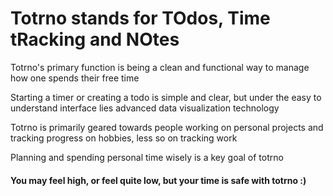 # Totrno stands for TOdos, Time tRacking and NOtes

Totrno's primary function is being a clean and functional way to manage how one spends their free time

Starting a timer or creating a todo is simple and clear, but under the easy to understand interface lies advanced data visualization technology

Totrno is primarily geared towards people working on personal projects and tracking progress on hobbies, less so on tracking work

Planning and spending personal time wisely is a key goal of totrno

#### You may feel high, or feel quite low, but your time is safe with totrno :)
